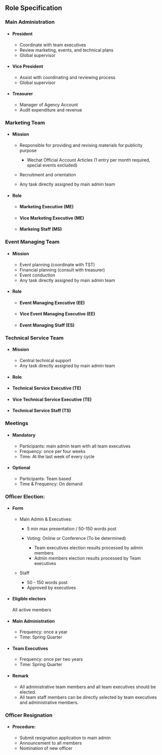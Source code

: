 ## Role Specification

### Main Administration

* ####   President

  * Coordinate with team executives
  * Review marketing, events, and technical plans
  * Global supervisor

* ####  Vice President

  * Assist with coordinating and reviewing process
  * Global supervisor

* ####  Treasurer

  * Manager of Agency Account
  * Audit expenditure and revenue

### Marketing Team

* ####  Mission

  * Responsible for providing and revising materials for publicity purpose
    * Wechat Official Account Articles (1 entry per month required, special events excluded)
  * Recruitment and orientation

  * Any task directly assigned by main admin team

* ####  Role

  * ####  Marketing Executive (ME)

  * ####  Vice Marketing Executive (ME)

  * ####  Markeing Staff (MS)

### Event Managing Team

* ####  Mission

  * Event planning (coordinate with TST)
  * Financial planning (consult with treasurer)
  * Event conduction
  * Any task directly assigned by main admin team

* ####  Role

  * ####  Event Managing Executive (EE)

  * ####  Vice Event Managing Executive (EE)

  * ####  Event Managing Staff (ES)

### Technical Service Team

* ####  Mission

  * Central technical support
  * Any task directly assigned by main admin team

*  #### Role

  * ####  Technical Service Executive (TE)

  * ####  Vice Technical Service Executive (TE)

  - ####  Technical Service Staff (TS)



### Meetings

* ####  Mandatory

  * Participants: main admin team with all team executives
  * Frequency: once per four weeks
  * Time: At the last week of every cycle

* ####  Optional

  * Participants: Team based
  * Time & Frequency: On demand



### Officer Election:

* ####  Form

  * Main Admin & Executives:

    * 5 min max presentation / 50-150 words post

    * Voting: Online or Conference (To be determined)
    
      * Team executives election results processed by admin members
      * Admin members election results processed by Team executives
  * Staff
    * 50 - 150 words post
    * Approved by executives

* ####  Eligible electors

  All active members

* ####  Main Administration

  * Frequency: once a year
  * Time: Spring Quarter

* ####  Team Executives

  * Frequency: once per two years
  * Time: Spring Quarter

* ####  Remark

  * All administrative team members and all team executives should be elected.
  * All team staff members can be directly selected by team executives and administrative members.



### Officer Resignation

- ####  Procedure: 

  - Submit resignation application to main admin
  - Announcement to all members
  - Nomination of new officer



